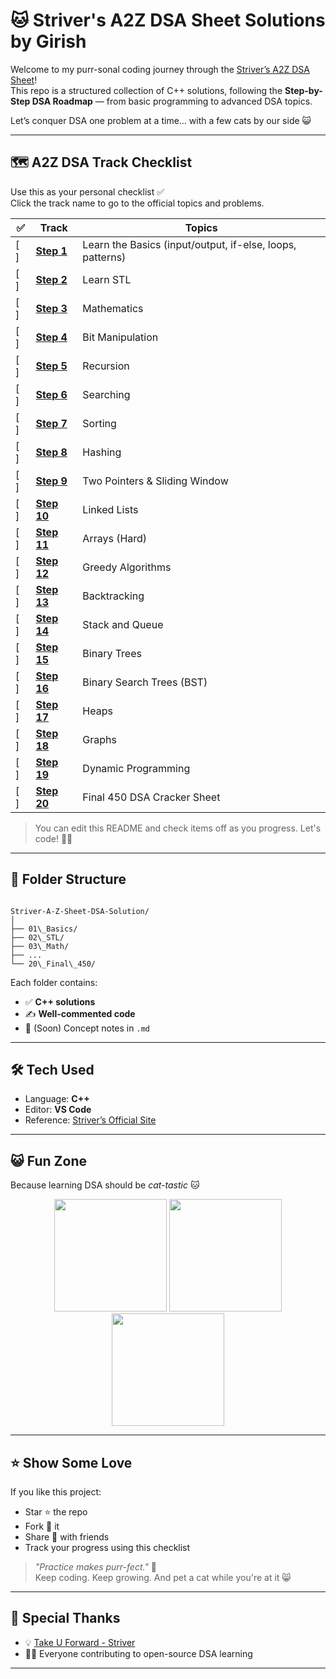 # 🐱 Striver's A2Z DSA Sheet Solutions by Girish

Welcome to my purr-sonal coding journey through the [Striver’s A2Z DSA Sheet](https://takeuforward.org/strivers-a2z-dsa-course/strivers-a2z-dsa-course-sheet-2)!  
This repo is a structured collection of C++ solutions, following the **Step-by-Step DSA Roadmap** — from basic programming to advanced DSA topics.

Let’s conquer DSA one problem at a time… with a few cats by our side 😺

---

## 🗺️ A2Z DSA Track Checklist

Use this as your personal checklist ✅  
Click the track name to go to the official topics and problems.

| ✅ | Track | Topics |
|----|-------|--------|
| [ ] | [**Step 1**](https://takeuforward.org/interviews/strivers-dsa-sheet-topics-covered/#step-1) | Learn the Basics (input/output, if-else, loops, patterns) |
| [ ] | [**Step 2**](https://takeuforward.org/interviews/strivers-dsa-sheet-topics-covered/#step-2) | Learn STL |
| [ ] | [**Step 3**](https://takeuforward.org/interviews/strivers-dsa-sheet-topics-covered/#step-3) | Mathematics |
| [ ] | [**Step 4**](https://takeuforward.org/interviews/strivers-dsa-sheet-topics-covered/#step-4) | Bit Manipulation |
| [ ] | [**Step 5**](https://takeuforward.org/interviews/strivers-dsa-sheet-topics-covered/#step-5) | Recursion |
| [ ] | [**Step 6**](https://takeuforward.org/interviews/strivers-dsa-sheet-topics-covered/#step-6) | Searching |
| [ ] | [**Step 7**](https://takeuforward.org/interviews/strivers-dsa-sheet-topics-covered/#step-7) | Sorting |
| [ ] | [**Step 8**](https://takeuforward.org/interviews/strivers-dsa-sheet-topics-covered/#step-8) | Hashing |
| [ ] | [**Step 9**](https://takeuforward.org/interviews/strivers-dsa-sheet-topics-covered/#step-9) | Two Pointers & Sliding Window |
| [ ] | [**Step 10**](https://takeuforward.org/interviews/strivers-dsa-sheet-topics-covered/#step-10) | Linked Lists |
| [ ] | [**Step 11**](https://takeuforward.org/interviews/strivers-dsa-sheet-topics-covered/#step-11) | Arrays (Hard) |
| [ ] | [**Step 12**](https://takeuforward.org/interviews/strivers-dsa-sheet-topics-covered/#step-12) | Greedy Algorithms |
| [ ] | [**Step 13**](https://takeuforward.org/interviews/strivers-dsa-sheet-topics-covered/#step-13) | Backtracking |
| [ ] | [**Step 14**](https://takeuforward.org/interviews/strivers-dsa-sheet-topics-covered/#step-14) | Stack and Queue |
| [ ] | [**Step 15**](https://takeuforward.org/interviews/strivers-dsa-sheet-topics-covered/#step-15) | Binary Trees |
| [ ] | [**Step 16**](https://takeuforward.org/interviews/strivers-dsa-sheet-topics-covered/#step-16) | Binary Search Trees (BST) |
| [ ] | [**Step 17**](https://takeuforward.org/interviews/strivers-dsa-sheet-topics-covered/#step-17) | Heaps |
| [ ] | [**Step 18**](https://takeuforward.org/interviews/strivers-dsa-sheet-topics-covered/#step-18) | Graphs |
| [ ] | [**Step 19**](https://takeuforward.org/interviews/strivers-dsa-sheet-topics-covered/#step-19) | Dynamic Programming |
| [ ] | [**Step 20**](https://takeuforward.org/interviews/strivers-dsa-sheet-topics-covered/#step-20) | Final 450 DSA Cracker Sheet |

> You can edit this README and check items off as you progress. Let's code! 🧠🐾

---

## 📁 Folder Structure

```

Striver-A-Z-Sheet-DSA-Solution/
│
├── 01\_Basics/
├── 02\_STL/
├── 03\_Math/
├── ...
└── 20\_Final\_450/

```

Each folder contains:

- ✅ **C++ solutions**
- ✍️ **Well-commented code**
- 📘 (Soon) Concept notes in `.md`

---

## 🛠️ Tech Used

- Language: **C++**
- Editor: **VS Code**
- Reference: [Striver’s Official Site](https://takeuforward.org/)

---

## 😺 Fun Zone

Because learning DSA should be *cat-tastic* 🐱

<p align="center">
  <img src="https://media.giphy.com/media/JIX9t2j0ZTN9S/giphy.gif" width="180"/>
  <img src="https://media.giphy.com/media/mlvseq9yvZhba/giphy.gif" width="180"/>
  <img src="https://media.giphy.com/media/13borq7Zo2kulO/giphy.gif" width="180"/>
</p>

---

## ⭐ Show Some Love

If you like this project:

- Star ⭐ the repo
- Fork 🍴 it
- Share 🐾 with friends
- Track your progress using this checklist

> _"Practice makes purr-fect."_ 🐾  
> Keep coding. Keep growing. And pet a cat while you're at it 😸

---

## 🙌 Special Thanks

- 💡 [Take U Forward - Striver](https://www.linkedin.com/in/rajarv/)
- 👨‍💻 Everyone contributing to open-source DSA learning

---
